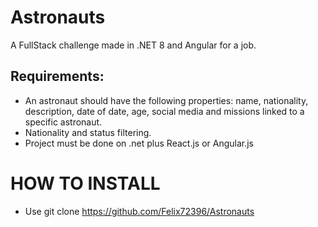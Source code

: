 # Astronauts
A FullStack challenge made in .NET 8 and Angular for a job.

## Requirements:
- An astronaut should have the following properties: name, nationality, description, date of date, age, social media and missions linked to a specific astronaut.
- Nationality and status filtering.
- Project must be done on .net plus React.js or Angular.js

# HOW TO INSTALL
- Use git clone https://github.com/Felix72396/Astronauts
